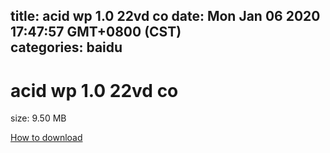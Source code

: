 
title: acid wp 1.0 22vd co
date: Mon Jan 06 2020 17:47:57 GMT+0800 (CST)    
categories: baidu
---

# acid wp 1.0 22vd co
size: 9.50 MB
 
 

[How to download](https://bpcam.bemobtrk.com/go/2ceec3aa-1ca2-46d6-b9ff-aaa5c184517c?jno=3747)